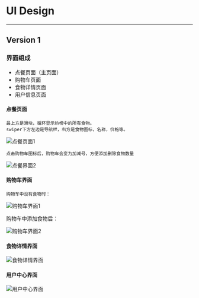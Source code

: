 ﻿# UI Design

---

## **Version 1** ##
### **界面组成** ###

 - 点餐页面（主页面）
 - 购物车页面
 - 食物详情页面
 - 用户信息页面
 
#### **点餐页面** ####

    最上方是滑块，循环显示热榜中的所有食物。
    swiper下方左边是导航栏，右方是食物图标，名称，价格等。

![点餐页面1][1]


    点击购物车图标后，购物车会变为加减号，方便添加删除食物数量

  ![点餐界面2][2]


#### **购物车界面** ####

    购物车中没有食物时：

![购物车界面1][3]

购物车中添加食物后：

![购物车界面2][4]

#### **食物详情界面** ####

![食物详情界面][5]

#### **用户中心界面** ####

![用户中心界面][6]


  [1]: https://raw.githubusercontent.com/LTimmy/markdownPhotos/master/UI1.png
  [2]: https://raw.githubusercontent.com/LTimmy/markdownPhotos/master/UI2.png
  [3]: https://raw.githubusercontent.com/LTimmy/markdownPhotos/master/UI3.png
  [4]: https://raw.githubusercontent.com/LTimmy/markdownPhotos/master/UI4.png
  [5]: https://raw.githubusercontent.com/LTimmy/markdownPhotos/master/UI5.png
  [6]: https://raw.githubusercontent.com/LTimmy/markdownPhotos/master/UI6.png